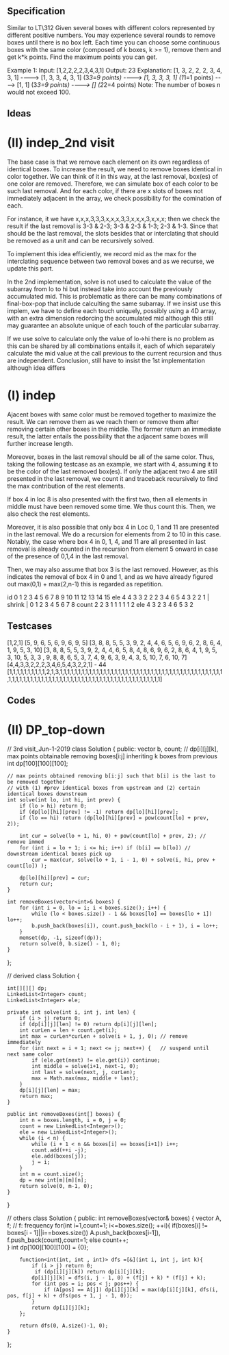 ## Specification
Similar to LT\312
Given several boxes with different colors represented by different positive numbers. You may experience several rounds to remove boxes until there is no box left. Each time you can choose some continuous boxes with the same color (composed of k boxes, k >= 1), remove them and get k*k points. Find the maximum points you can get.

Example 1:
Input:
[1,2,2,2,2,3,4,3,1]
Output:
23
Explanation:
[1, 3, 2, 2, 2, 3, 4, 3, 1] 
----> [1, 3, 3, 4, 3, 1] (3*3=9 points) 
----> [1, 3, 3, 3, 1] (1*1=1 points) 
----> [1, 1] (3*3=9 points) 
----> [] (2*2=4 points)
Note: The number of boxes n would not exceed 100.



## Ideas
# (II) indep_2nd visit
The base case is that we remove each element on its own regardless of identical boxes. To increase the result, we need to remove boxes identical in color together. We can think of it in this way, at the last removal, box(es) of one color are
removed. Therefore, we can simulate box of each color to be such last removal. And for each color, if there are x slots of boxes not immediately adjacent in the array, we check possibility for the comination of each. 

For instance, it we have x,x,x,3,3,3,x,x,x,3,3,x,x,x,3,x,x,x; then we check the result if the last removal is 3-3 & 2-3; 3-3 & 2-3 & 1-3; 2-3 & 1-3. Since that should be the last removal, the slots besides that or interclating that should be removed as a unit and can be recursively solved.

To implement this idea efficiently, we record mid as the max for the interclating sequence between two removal boxes and as we recurse, we update this part.

In the 2nd implementation, solve is not used to calculate the value of the subarray from lo to hi but instead take into account the previously accumulated mid. This is problematic as there can be many combinations of final-box-pop that include calculting the same subarray. If we insist use this implem, we have to define each touch uniquely, possibly using a 4D array, with an extra dimension redorcing the accumulated mid although this still may guarantee an absolute unique of each touch of the particular subarray.

If we use solve to calculate only the value of lo->hi there is no problem as this can be shared by all combinations entails it, each of which separately calculate the mid value at the call previous to the current recursion and thus are independent.
Conclusion, still have to insist the 1st implementation although idea differs


# (I) indep
Ajacent boxes with same color must be removed together to maximize the result. We can remove them as we reach them or remove them after removing certain other boxes in the middle. The former return an immediate result, the latter entails the possibility that the adjacent same boxes will further increase length.

Moreover, boxes in the last removal should be all of the same color. Thus, taking the following testcase as an example, we start with 4, assuming it to be the color of the last removed box(es). If only the adjacent two 4 are still presented in the last removal, we count it and traceback recursively to find the max contribution of the rest elements.

If box 4 in loc 8 is also presented with the first two, then all elements in middle must have been removed some time. We thus count this. Then, we also check the rest elements.

Moreover, it is also possible that only box 4 in Loc 0, 1 and 11 are presented in the last removal. We do a recursion for elements from 2 to 10 in this case. Notably, the case where box 4 in 0, 1, 4, and 11 are all presented in last removal is already counted in the recursion from element 5 onward in case of the presence of 0,1,4 in the last removal.

Then, we may also assume that box 3 is the last removed. However, as this indicates the removal of box 4 in 0 and 1, and as we have already figured out max(0,1) + max(2,n-1) this is regarded as repetition.

id   0 1 2 3 4 5 6 7 8 9 10 11 12 13 14 15
ele  4 4 3 3 2 2 2 3 4 6  5  4  3  2  2  1
 |
shrink
 |
      0 1 2 3 4 5 6 7 8 
count 2 2 3 1 1 1 1 1 2
ele   4 3 2 3 4 6 5 3 2



## Testcases
[1,2,1]
[5, 9, 6, 5, 6, 9, 6, 9, 5]
[3, 8, 8, 5, 5, 3, 9, 2, 4, 4, 6, 5, 6, 9, 6, 2, 8, 6, 4, 1, 9, 5, 3, 10]
[3, 8, 8, 5, 5, 3, 9, 2, 4, 4, 6, 5, 8, 4, 8, 6, 9, 6, 2, 8, 6, 4, 1, 9, 5, 3, 10, 5, 3, 3  , 9, 8, 8, 6, 5, 3, 7, 4,   9, 6, 3, 9, 4, 3, 5, 10, 7, 6, 10, 7]
[4,4,3,3,2,2,2,3,4,6,5,4,3,2,2,1] - 44
[1,1,1,1,1,1,1,1,1,1,2,1,3,1,1,1,1,1,1,1,1,1,1,1,1,1,1,1,1,1,1,1,1,1,1,1,1,1,1,1,1,1,1,1,1,1,1,1,1,1,1,1,1,1,1,1,1,1,1,1,1,1,1,1,1,1,1,1,1,1,1,1,1,1,1,1,1,1,1,1,1,1,1,1,1,1,1,1,1,1,1,1,1,1,1,1,1,1,1,1]



## Codes
# (II) DP_top-down
// 3rd visit_Jun-1-2019
class Solution {
public:
    vector<int> b, count;
    // dp[i][j][k], max points obtainable removing boxes[i:j] inheriting k boxes from previous
    int dp[100][100][100];
    
    // max points obtained removing b[i:j] such that b[i] is the last to be removed together
    // with (1) #prev identical boxes from upstream and (2) certain identical boxes downstream
    int solve(int lo, int hi, int prev) {
        if (lo > hi) return 0;
        if (dp[lo][hi][prev] != -1) return dp[lo][hi][prev];
        if (lo == hi) return (dp[lo][hi][prev] = pow(count[lo] + prev, 2));
        
        int cur = solve(lo + 1, hi, 0) + pow(count[lo] + prev, 2); // remove immed
        for (int i = lo + 1; i <= hi; i++) if (b[i] == b[lo]) // downstream identical boxes pick up
            cur = max(cur, solve(lo + 1, i - 1, 0) + solve(i, hi, prev + count[lo]) );
        
        dp[lo][hi][prev] = cur;
        return cur;
    }
    
    int removeBoxes(vector<int>& boxes) {
        for (int i = 0, lo = i; i < boxes.size(); i++) {
            while (lo < boxes.size() - 1 && boxes[lo] == boxes[lo + 1]) lo++;
            b.push_back(boxes[i]), count.push_back(lo - i + 1), i = lo++;
        }
        memset(dp, -1, sizeof(dp));
        return solve(0, b.size() - 1, 0);
    }
};

// derived
class Solution {
    
    int[][][] dp;
    LinkedList<Integer> count;
    LinkedList<Integer> ele;
    
    private int solve(int i, int j, int len) {
        if (i > j) return 0;
        if (dp[i][j][len] != 0) return dp[i][j][len];
        int curLen = len + count.get(i);
        int max = curLen*curLen + solve(i + 1, j, 0); // remove immediately
        for (int next = i + 1; next <= j; next++) {   // suspend until next same color
            if (ele.get(next) != ele.get(i)) continue;
            int middle = solve(i+1, next-1, 0);
            int last = solve(next, j, curLen);
            max = Math.max(max, middle + last);
        }
        dp[i][j][len] = max;
        return max;
    }
    
    public int removeBoxes(int[] boxes) {
        int n = boxes.length, i = 0, j = 0;
        count = new LinkedList<Integer>();
        ele = new LinkedList<Integer>();
        while (i < n) {
            while (i + 1 < n && boxes[i] == boxes[i+1]) i++;
            count.add(++i -j);
            ele.add(boxes[j]);
            j = i;
        }
        int m = count.size();
        dp = new int[m][m][n];
        return solve(0, m-1, 0);
    }
}

// others
class Solution {
public:
    int removeBoxes(vector<int>& boxes) {
        vector<int> A, f; // f: frequency
        for(int i=1,count=1; i<=boxes.size(); ++i){
            if(boxes[i] != boxes[i - 1]||i==boxes.size()) 
                A.push_back(boxes[i-1]), f.push_back(count),count=1;
            else count++;        
        }
        int dp[100][100][100] = {0};
   
        function<int(int, int , int)> dfs =[&](int i, int j, int k){           
            if (i > j) return 0; 
             if (dp[i][j][k]) return dp[i][j][k];
            dp[i][j][k] = dfs(i, j - 1, 0) + (f[j] + k) * (f[j] + k);
            for (int pos = i; pos < j; pos++) {
                if (A[pos] == A[j]) dp[i][j][k] = max(dp[i][j][k], dfs(i, pos, f[j] + k) + dfs(pos + 1, j - 1, 0));
            }
            return dp[i][j][k]; 
        };
  
        return dfs(0, A.size()-1, 0);
    }
};
